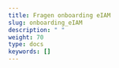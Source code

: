 ```yaml
---
title: Fragen onboarding eIAM 
slug: onboarding_eIAM
description: " "
weight: 70
type: docs
keywords: []
---
```

